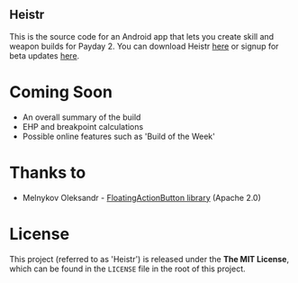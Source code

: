 ## Heistr
This is the source code for an Android app that lets you create skill and weapon builds for Payday 2.
You can download Heistr [here](https://play.google.com/store/apps/details?id=com.jamieadkins.heistr) or signup for beta updates [here](https://play.google.com/apps/testing/com.jamieadkins.heistr).

# Coming Soon
 - An overall summary of the build
 - EHP and breakpoint calculations
 - Possible online features such as 'Build of the Week'

# Thanks to
 - Melnykov Oleksandr - [FloatingActionButton library](https://github.com/makovkastar/FloatingActionButton) (Apache 2.0)

# License

This project (referred to as 'Heistr') is released under the **The MIT License**, which can be found in the `LICENSE` file in the root of this project.
